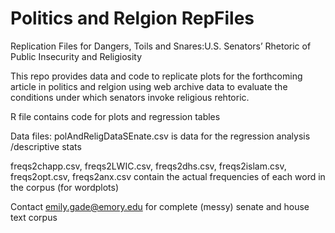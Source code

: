 # Politics and Relgion RepFiles
Replication Files for Dangers, Toils and Snares:U.S. Senators’ Rhetoric of Public Insecurity and Religiosity

This repo provides data and code to replicate plots for the forthcoming article in politics and relgion using web archive data to evaluate the conditions under which senators invoke religious rehtoric. 

R file contains code for plots and regression tables

Data files: 
polAndReligDataSEnate.csv  is data for the regression analysis /descriptive stats

freqs2chapp.csv, freqs2LWIC.csv, freqs2dhs.csv, freqs2islam.csv, freqs2opt.csv, freqs2anx.csv contain the actual frequencies of each word in the corpus (for wordplots) 

Contact emily.gade@emory.edu for complete (messy) senate and house text corpus 
